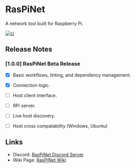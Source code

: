 # RasPiNet
A network tool built for Raspberry Pi. 

[![ci](https://github.com/DeCodeMo/RasPiNet/actions/workflows/ci.yml/badge.svg)](https://github.com/DeCodeMo/RasPiNet/actions/workflows/ci.yml)


## Release Notes

### [1.0.0] RasPiNet Beta Release

- [X] Basic workflows, linting, and dependency management.
- [X] Connection logic.
- [ ] Host client interface. 
- [ ] RPi server. 
- [ ] Live host discovery.
- [ ] Host cross compatability (Windows, Ubuntu)


## Links 
* Discord: [RasPiNet Discord Server](https://discord.gg/qqDBNQGpBM)
* Wiki Page: [RasPiNet Wiki](https://github.com/DeCodeMo/RasPiNet/wiki)
